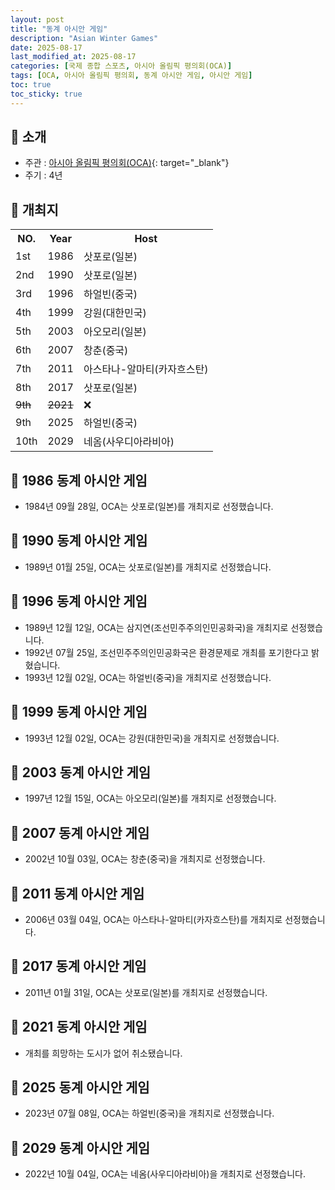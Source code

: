 ```yaml
---
layout: post
title: "동계 아시안 게임"
description: "Asian Winter Games"
date: 2025-08-17
last_modified_at: 2025-08-17
categories: [국제 종합 스포츠, 아시아 올림픽 평의회(OCA)]
tags: [OCA, 아시아 올림픽 평의회, 동계 아시안 게임, 아시안 게임]
toc: true
toc_sticky: true
---
```

## 📜 소개
* 주관 : [아시아 올림픽 평의회(OCA)](https://oca.asia/){: target="_blank"}
* 주기 : 4년

## 📜 개최지

<html>

<head>
    <meta charset="UTF-8">
</head>

<body>
    <table>
        <tr class="header-row">
            <th class="col-no">NO.</th>
            <th class="col-year">Year</th>
            <th class="col-host">Host</th>
        </tr>
        <tr>
            <td>1st</td>
            <td>1986</td>
            <td>삿포로(일본)</td>
        </tr>
        <tr>
            <td>2nd</td>
            <td>1990</td>
            <td>삿포로(일본)</td>
        </tr>
        <tr>
            <td>3rd</td>
            <td>1996</td>
            <td>하얼빈(중국)</td>
        </tr>
        <tr>
            <td><span class="korea-host">4th</span></td>
            <td><span class="korea-host">1999</span></td>
            <td><span class="korea-host">강원(대한민국)</span></td>
        </tr>
        <tr>
            <td>5th</td>
            <td>2003</td>
            <td>아오모리(일본)</td>
        </tr>
        <tr>
            <td>6th</td>
            <td>2007</td>
            <td>창춘(중국)</td>
        </tr>
        <tr>
            <td>7th</td>
            <td>2011</td>
            <td>아스타나-알마티(카자흐스탄)</td>
        </tr>
        <tr>
            <td>8th</td>
            <td>2017</td>
            <td>삿포로(일본)</td>
        </tr>
        <tr>
            <td><del>9th</del></td>
            <td><del>2021</del></td>
            <td>❌</td>
        </tr>
        <tr>
            <td>9th</td>
            <td>2025</td>
            <td>하얼빈(중국)</td>
        </tr>
        <tr>
            <td>10th</td>
            <td>2029</td>
            <td>네옴(사우디아라비아)</td>
        </tr>
    </table>
</body>

</html>

## 📜 1986 동계 아시안 게임
* 1984년 09월 28일, OCA는 <span class="foreign-host">삿포로(일본)</span>를 개최지로 선정했습니다.

## 📜 1990 동계 아시안 게임
* 1989년 01월 25일, OCA는 <span class="foreign-host">삿포로(일본)</span>를 개최지로 선정했습니다.

## 📜 1996 동계 아시안 게임
* 1989년 12월 12일, OCA는 삼지연(조선민주주의인민공화국)을 개최지로 선정했습니다.
* 1992년 07월 25일, 조선민주주의인민공화국은 환경문제로 개최를 포기한다고 밝혔습니다.
* 1993년 12월 02일, OCA는 <span class="foreign-host">하얼빈(중국)</span>을 개최지로 선정했습니다.

## 📜 1999 동계 아시안 게임
* 1993년 12월 02일, OCA는 <span class="korea-host">강원(대한민국)</span>을 개최지로 선정했습니다.

## 📜 2003 동계 아시안 게임
* 1997년 12월 15일, OCA는 <span class="foreign-host">아오모리(일본)</span>를 개최지로 선정했습니다.

## 📜 2007 동계 아시안 게임
* 2002년 10월 03일, OCA는 <span class="foreign-host">창춘(중국)</span>을 개최지로 선정했습니다.

## 📜 2011 동계 아시안 게임
* 2006년 03월 04일, OCA는 <span class="foreign-host">아스타나-알마티(카자흐스탄)</span>를 개최지로 선정했습니다.

## 📜 2017 동계 아시안 게임
* 2011년 01월 31일, OCA는 <span class="foreign-host">삿포로(일본)</span>를 개최지로 선정했습니다.

## 📜 2021 동계 아시안 게임
* 개최를 희망하는 도시가 없어 취소됐습니다.

## 📜 2025 동계 아시안 게임
* 2023년 07월 08일, OCA는 <span class="foreign-host">하얼빈(중국)</span>을 개최지로 선정했습니다.

## 📜 2029 동계 아시안 게임
* 2022년 10월 04일, OCA는 <span class="foreign-host">네옴(사우디아라비아)</span>을 개최지로 선정했습니다.
